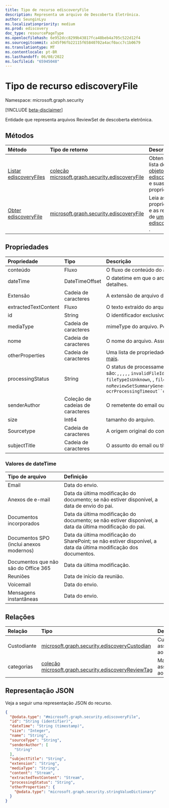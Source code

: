 ```yaml
---
title: Tipo de recurso ediscoveryFile
description: Representa um arquivo de Descoberta Eletrônica.
author: SeunginLyu
ms.localizationpriority: medium
ms.prod: ediscovery
doc_type: resourcePageType
ms.openlocfilehash: 6e952dcc8299b43817fca48beb4a705c522d12f4
ms.sourcegitcommit: a345f96fb22115f65840702a4acf0acc7c1b0679
ms.translationtype: MT
ms.contentlocale: pt-BR
ms.lasthandoff: 06/08/2022
ms.locfileid: "65945048"
---
```

# <a name="ediscoveryfile-resource-type"></a>Tipo de recurso ediscoveryFile

Namespace: microsoft.graph.security

[!INCLUDE [beta-disclaimer](../../includes/beta-disclaimer.md)]

Entidade que representa arquivos ReviewSet de descoberta eletrônica.
## <a name="methods"></a>Métodos
|Método|Tipo de retorno|Descrição|
|:---|:---|:---|
|[Listar ediscoveryFiles](../api/security-ediscoveryreviewset-list-files.md)|[coleção microsoft.graph.security.ediscoveryFile](../resources/security-ediscoveryfile.md)|Obtenha uma lista dos [objetos ediscoveryFile](../resources/security-ediscoveryfile.md) e suas propriedades.|
|[Obter ediscoveryFile](../api/security-ediscoveryfile-get.md)|[microsoft.graph.security.ediscoveryFile](../resources/security-ediscoveryfile.md)|Leia as propriedades e as relações de [um objeto ediscoveryFile](../resources/security-ediscoveryfile.md) .|

## <a name="properties"></a>Propriedades
|Propriedade|Tipo|Descrição|
|:---|:---|:---|
|conteúdo|Fluxo|O fluxo de conteúdo do arquivo original.|
|dateTime|DateTimeOffset|O datetime em que o arquivo foi modificado pela última vez. Consulte os valores de dateTime para obter mais detalhes.|
|Extensão|Cadeia de caracteres|A extensão de arquivo do arquivo, como png, msg, docx etc.|
|extractedTextContent|Fluxo|O texto extraído do arquivo original. Para arquivos baseados em imagem, esse seria o texto OCR.|
|id|String|O identificador exclusivo do arquivo.|
|mediaType|Cadeia de caracteres|mimeType do arquivo. Por exemplo: text/plain, charset=UTF-8, application/vnd.ms-outlook.|
|nome|Cadeia de caracteres|O nome do arquivo. Assunto do email em caso de email.|
|otherProperties|Cadeia de caracteres|Uma lista de propriedades adicionais do arquivo, como titleOfSharepointDocument, emailRecipients. [Saiba mais](https://docs.microsoft.com/microsoft-365/compliance/document-metadata-fields-in-advanced-ediscovery).|
|processingStatus|String|O status de processamento depois que o item foi adicionado a um conjunto de revisão. Os valores possíveis são: , , , , , `invalidFileId`, , `fileSizeIsZero`, `fileDepthLimitExceeded``fileSizeIsTooLarge`, `fileBodyIsTooLong`, `fileTypeIsUnknown`, , `fileTypeIsNotSupported``malformedFile`, , `protectedFile`, `poisonFile`, , `noReviewSetSummaryGenerated`, `extractionException`, . `ocrProcessingTimeout``ocrFileSizeExceedsLimit``processingTimeout``unknownError``internalError``success`|
|senderAuthor|Coleção de cadeias de caracteres|O remetente do email ou dos autores do documento.|
|size|Int64|tamanho do arquivo.|
|Sourcetype|Cadeia de caracteres|A origem original do conteúdo. Os valores possíveis são: `mailbox`, `site`.|
|subjectTitle|Cadeia de caracteres|O assunto do email ou título do documento|

### <a name="datetime-values"></a>Valores de dateTime
|Tipo de arquivo|Definição|
|:---|:---|
Email |Data do envio.
Anexos de e-mail | Data da última modificação do documento; se não estiver disponível, a data de envio do pai.
Documentos incorporados | Data da última modificação do documento; se não estiver disponível, a data da última modificação do pai.
Documentos SPO (inclui anexos modernos) | Data da última modificação do SharePoint; se não estiver disponível, a data da última modificação dos documentos.
Documentos que não são do Office 365 | Data da última modificação.
Reuniões | Data de início da reunião.
Voicemail | Data do envio.
Mensagens instantâneas |Data do envio.
## <a name="relationships"></a>Relações
|Relação|Tipo|Descrição|
|:---|:---|:---|
|Custodiante|[microsoft.graph.security.ediscoveryCustodian](../resources/security-ediscoverycustodian.md)|Custodiantes associados ao arquivo.|
|categorias|[coleção microsoft.graph.security.ediscoveryReviewTag](../resources/security-ediscoveryreviewtag.md)|Marcas associadas ao arquivo.|

## <a name="json-representation"></a>Representação JSON
Veja a seguir uma representação JSON do recurso.
<!-- {
  "blockType": "resource",
  "keyProperty": "id",
  "@odata.type": "microsoft.graph.security.ediscoveryFile",
  "openType": false
}
-->
``` json
{
  "@odata.type": "#microsoft.graph.security.ediscoveryFile",
  "id": "String (identifier)",
  "dateTime": "String (timestamp)",
  "size": "Integer",
  "name": "String",
  "sourceType": "String",
  "senderAuthor": [
    "String"
  ],
  "subjectTitle": "String",
  "extension": "String",
  "mediaType": "String",
  "content": "Stream",
  "extractedTextContent": "Stream",
  "processingStatus": "String",
  "otherProperties": {
    "@odata.type": "microsoft.graph.security.stringValueDictionary"
  }
}
```

